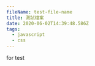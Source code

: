 ```yaml
---
fileName: test-file-name
title: 測試檔案
date: 2020-06-02T14:39:48.586Z
tags:
  - javascript
  - css
---
```

for test